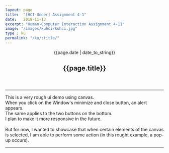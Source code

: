 ```yaml
---
layout: page
title:  "[HCI-Under] Assignment 4-1"
date:   2018-11-13
excerpt: "Human-Computer Interaction Assignment 4-11"
image: "/images/kuhci/kuhci.jpg"
type : ku
permalink: "/ku/:title/"
---
```

<!-- <div align="center">
<span class="date">{{page.date | date_to_string}}</span>
<h2>{{page.title}}</h2>
</div> -->

<header class="major">
    <span class="date">{{page.date | date_to_string}}</span>
    <h2>{{page.title}}</h2>
</header>    
<hr>
<body>
This is a very rough ui demo using canvas. <br >
When you click on the Window's minimize and close button, an alert appears. <br >
The same applies to the two buttons on the bottom.<br >
I plan to make it more responsive in the future.<br ><br >
But for now, I wanted to showcase that when certain elements of the canvas is selected, I am able to perform some action (in this rought example, a pop-up occurs).
<hr>
<canvas id="myCanvas" width="800" height="800"></canvas>



</body>